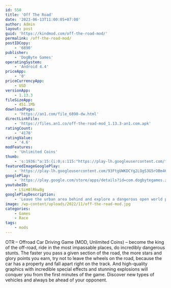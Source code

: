 ```yaml
---
id: 550
title: 'Off The Road'
date: '2023-06-13T11:00:05+07:00'
author: Admin
layout: post
guid: 'https://kindmod.com/off-the-road-mod/'
permalink: /off-the-road-mod/
postIDCopy:
    - '6890'
publisher:
    - 'DogByte Games'
operatingSystem:
    - 'Android 4.4'
priceApp:
    - '0'
priceCurrencyApp:
    - USD
versionApp:
    - 1.13.3
fileSizeApp:
    - 451.1Mb
downloadPage:
    - 'https://an1.com/file_6890-dw.html'
directLinkFile:
    - 'https://files.an1.co/off-the-road-mod_1.13.3-an1.com.apk'
ratingCount:
    - '4170'
ratingValue:
    - '4.6'
modFeatures:
    - 'Unlimited Coins'
thumb:
    - 's:1936:"a:15:{i:0;s:115:"https://play-lh.googleusercontent.com/fOaFV2J_46BRacaTFd_bxa3D5uxpyczCnNgCPltWgSWs4f1VMHGalGFV3EbNt4OEWkM=w526-h296";i:1;s:116:"https://play-lh.googleusercontent.com/aVzW9-zYlOECU1y03wrtyJY755qrj6OqZmvA5DV2mvCEUS0WbUx6IxhVjYW5Y-xz3P29=w526-h296";i:2;s:114:"https://play-lh.googleusercontent.com/Grc39n2x-jv0zT69FRlBRH6Rd6_yev1JextA84Xp3ORhCgqGAUk0smJ7Go9DRPX6gQ=w526-h296";i:3;s:114:"https://play-lh.googleusercontent.com/tKhoQRG3HTEVdMeN5xEm4DeRwi1b5UOkNxHZCs3VYuHxxlq8VDWQ4Rpq6hmfcUXXHw=w526-h296";i:4;s:116:"https://play-lh.googleusercontent.com/G6fi2RisqzID2J0rzEepjST0SOMIwvKsYRkxwgOdvZahydS52NT22bxXD_p2LUpXqDkB=w526-h296";i:5;s:116:"https://play-lh.googleusercontent.com/NZwCR1TlMbrQkJsAG-sQVcxr5Nd9hcOQObXvqo4zfumBxwE3dqlDBSqX_XiBcHU95ejE=w526-h296";i:6;s:116:"https://play-lh.googleusercontent.com/26M2Aoy_eVu2XRPzvthDQsg9NMK-3BvMj_YmGbfCEsKVD_ARWWfODTVPtdSQgEo2N5vN=w526-h296";i:7;s:115:"https://play-lh.googleusercontent.com/0Ikukq0kk2poBXaO98mzFL3U80ZcFnJy0-13XnL-Z9K-qiJfx55QMnSUiWpAF5dxUCQ=w526-h296";i:8;s:115:"https://play-lh.googleusercontent.com/ozzNjZtUyrEhZ5K9uSoWxZVfu1mvDXVc3vDCTowYThrCjOUCZpWV0YXKPyh2l5T8zMw=w526-h296";i:9;s:115:"https://play-lh.googleusercontent.com/DDIrnQi8jtAtlnoZMCa5QAmsL0b5rCd7l_qXYTP1xZp-AJUxLMLNCG4tFHB2WuIYZkw=w526-h296";i:10;s:115:"https://play-lh.googleusercontent.com/EfX9v-pjZPeZy3iH-bU-PNh6k17eLx-NlrHnuG58CmrCDb4dukophRqa_ZZWNhX5DRU=w526-h296";i:11;s:116:"https://play-lh.googleusercontent.com/QCyGPzwUXD6RB-UetPUnoqRnvnQ4Pl8YsQahsW6Ya_j6dFKh8vTBpbLw7L7pcVJM0Vlj=w526-h296";i:12;s:115:"https://play-lh.googleusercontent.com/jea0AT8QSec6gBvnNSA3eMUcPsyALAIJebCR_Uo8JvdYJrFh8gh7zGdVQbiZOu3xI7E=w526-h296";i:13;s:115:"https://play-lh.googleusercontent.com/ziJLEvZsnktrqb2HFiCy2O9Yx0D7qfa5Uj5MQBVo4HHBdiP0yiRNpgsADA7ilHY-f58=w526-h296";i:14;s:116:"https://play-lh.googleusercontent.com/aBo9mrZ0UkbmuSrYcfCOZbrziS8aa6dW3JptJO55miYFjxvLuXsWDfTSJsf9hyc5fVPb=w526-h296";}";'
featuredImageGooglePlay:
    - 'https://play-lh.googleusercontent.com/93FtgUWKDCYg2LOgS3G5rOBm467dz0l0O08IL7glXNiauPDWTAvjlBLxbY-LeWnK'
googlePlay:
    - 'https://play.google.com/store/apps/details?id=com.dogbytegames.zombiesafari'
youtubeID:
    - LSiH0lRkw8g
googlePlayDescription:
    - 'Leave the urban area behind and explore a dangerous open world packed with zombies, challenges and loot! Take the wheel of 4x4 off-roaders, Monster Trucks, Six Wheeled Gas-Guzzlers and climb thehighest mountains where no man has gone before! Deadly weapons await you in this post-apocalyptic open world off-road sandbox game.Do what you please: explore massive landscapes, complete challenges, smash zombies, find secret locations, unlock and upgrade cars and weapons, it''s up to you!.'
image: /wp-content/uploads/2022/11/off-the-road-mod.jpg
categories:
    - Games
    - Race
tags:
    - mods
---
```


OTR – Offroad Car Driving Game (MOD, Unlimited Coins) – become the king of the off-road, ride in the most impassable places, do incredibly dangerous stunts. The faster you pass a given section of the road, the more stars and glory points you earn, try not to leave the wheels on the road, because the car has a property and fall apart right on the track. And high-quality graphics with incredible special effects and stunning explosions will conquer you from the first minutes of the game. Discover new types of vehicles and always be ahead of your opponent.